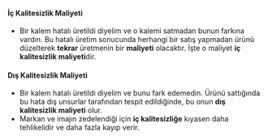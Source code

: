 #### İç Kalitesizlik Maliyeti
- Bir kalem hatalı üretildi diyelim ve o kalemi satmadan bunun farkına vardın. Bu hatalı üretim sonucunda herhangi bir satış yapmadan ürünü düzelterek **tekrar** üretmenin bir **maliyeti** olacaktır. İşte o maliyet **iç kalitesizlik maliyeti**dir.
#### Dış Kalitesizlik Maliyeti
- Bir kalem hatalı üretildi diyelim ve bunu fark edemedin. Ürünü sattığında bu hata dış unsurlar tarafından tespit edildiğinde, bu onun **dış kalitesizlik maliyeti** olur. 
- Markan ve imajın zedelendiği için **iç kalitesizliğe** kıyasen daha tehlikelidir ve daha fazla kayıp verir.